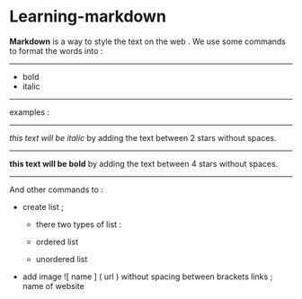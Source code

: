 # Learning-markdown
**Markdown**  is a way to style the text on the web . We use some commands to format the words into :
 ***
- bold
- italic 
*** 
examples :
***
*this text will be italic* by adding the text between 2 stars without spaces.
 ***
 **this text will be bold** by adding the text between 4 stars without spaces.
 ***

And other commands to :

* create list ; 
    * there two types of list :
    
     - ordered list

     - unordered list

* add image ![ name ] ( url ) without spacing between brackets
links ; name of website
